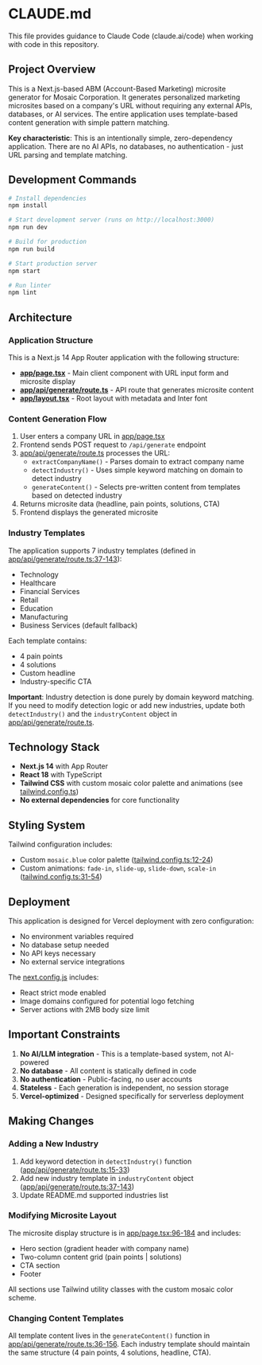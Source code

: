 # CLAUDE.md

This file provides guidance to Claude Code (claude.ai/code) when working with code in this repository.

## Project Overview

This is a Next.js-based ABM (Account-Based Marketing) microsite generator for Mosaic Corporation. It generates personalized marketing microsites based on a company's URL without requiring any external APIs, databases, or AI services. The entire application uses template-based content generation with simple pattern matching.

**Key characteristic**: This is an intentionally simple, zero-dependency application. There are no AI APIs, no databases, no authentication - just URL parsing and template matching.

## Development Commands

```bash
# Install dependencies
npm install

# Start development server (runs on http://localhost:3000)
npm run dev

# Build for production
npm run build

# Start production server
npm start

# Run linter
npm lint
```

## Architecture

### Application Structure

This is a Next.js 14 App Router application with the following structure:

- **[app/page.tsx](app/page.tsx)** - Main client component with URL input form and microsite display
- **[app/api/generate/route.ts](app/api/generate/route.ts)** - API route that generates microsite content
- **[app/layout.tsx](app/layout.tsx)** - Root layout with metadata and Inter font

### Content Generation Flow

1. User enters a company URL in [app/page.tsx](app/page.tsx)
2. Frontend sends POST request to `/api/generate` endpoint
3. [app/api/generate/route.ts](app/api/generate/route.ts) processes the URL:
   - `extractCompanyName()` - Parses domain to extract company name
   - `detectIndustry()` - Uses simple keyword matching on domain to detect industry
   - `generateContent()` - Selects pre-written content from templates based on detected industry
4. Returns microsite data (headline, pain points, solutions, CTA)
5. Frontend displays the generated microsite

### Industry Templates

The application supports 7 industry templates (defined in [app/api/generate/route.ts:37-143](app/api/generate/route.ts#L37-L143)):
- Technology
- Healthcare
- Financial Services
- Retail
- Education
- Manufacturing
- Business Services (default fallback)

Each template contains:
- 4 pain points
- 4 solutions
- Custom headline
- Industry-specific CTA

**Important**: Industry detection is done purely by domain keyword matching. If you need to modify detection logic or add new industries, update both `detectIndustry()` and the `industryContent` object in [app/api/generate/route.ts](app/api/generate/route.ts).

## Technology Stack

- **Next.js 14** with App Router
- **React 18** with TypeScript
- **Tailwind CSS** with custom mosaic color palette and animations (see [tailwind.config.ts](tailwind.config.ts))
- **No external dependencies** for core functionality

## Styling System

Tailwind configuration includes:
- Custom `mosaic.blue` color palette ([tailwind.config.ts:12-24](tailwind.config.ts#L12-L24))
- Custom animations: `fade-in`, `slide-up`, `slide-down`, `scale-in` ([tailwind.config.ts:31-54](tailwind.config.ts#L31-L54))

## Deployment

This application is designed for Vercel deployment with zero configuration:
- No environment variables required
- No database setup needed
- No API keys necessary
- No external service integrations

The [next.config.js](next.config.js) includes:
- React strict mode enabled
- Image domains configured for potential logo fetching
- Server actions with 2MB body size limit

## Important Constraints

1. **No AI/LLM integration** - This is a template-based system, not AI-powered
2. **No database** - All content is statically defined in code
3. **No authentication** - Public-facing, no user accounts
4. **Stateless** - Each generation is independent, no session storage
5. **Vercel-optimized** - Designed specifically for serverless deployment

## Making Changes

### Adding a New Industry

1. Add keyword detection in `detectIndustry()` function ([app/api/generate/route.ts:15-33](app/api/generate/route.ts#L15-L33))
2. Add new industry template in `industryContent` object ([app/api/generate/route.ts:37-143](app/api/generate/route.ts#L37-L143))
3. Update README.md supported industries list

### Modifying Microsite Layout

The microsite display structure is in [app/page.tsx:96-184](app/page.tsx#L96-L184) and includes:
- Hero section (gradient header with company name)
- Two-column content grid (pain points | solutions)
- CTA section
- Footer

All sections use Tailwind utility classes with the custom mosaic color scheme.

### Changing Content Templates

All template content lives in the `generateContent()` function in [app/api/generate/route.ts:36-156](app/api/generate/route.ts#L36-L156). Each industry template should maintain the same structure (4 pain points, 4 solutions, headline, CTA).
